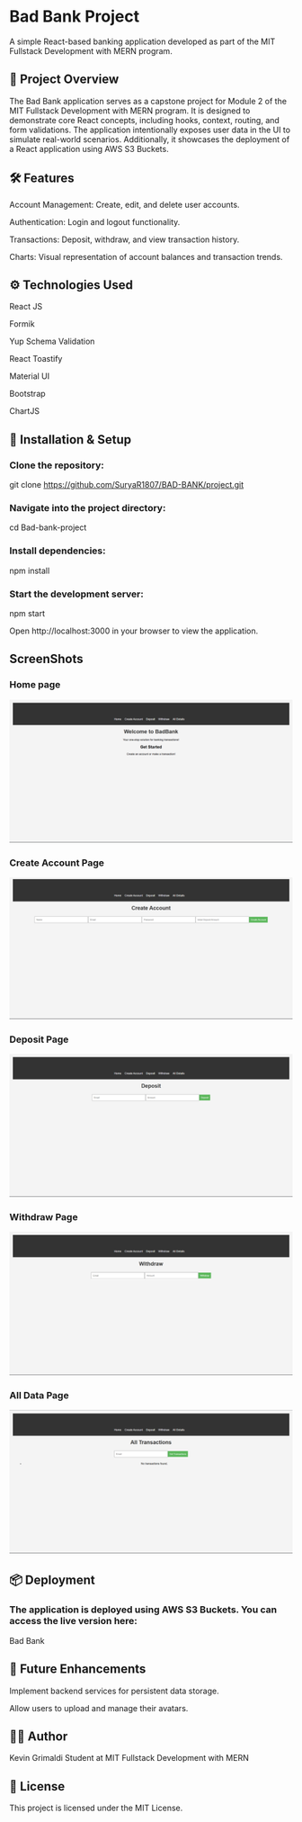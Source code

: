# Bad Bank Project

A simple React-based banking application developed as part of the MIT Fullstack Development with MERN program.

## 🚀 Project Overview

The Bad Bank application serves as a capstone project for Module 2 of the MIT Fullstack Development with MERN program. It is designed to demonstrate core React concepts, including hooks, context, routing, and form validations. The application intentionally exposes user data in the UI to simulate real-world scenarios. Additionally, it showcases the deployment of a React application using AWS S3 Buckets.

## 🛠️ Features

Account Management: Create, edit, and delete user accounts.

Authentication: Login and logout functionality.

Transactions: Deposit, withdraw, and view transaction history.

Charts: Visual representation of account balances and transaction trends.

## ⚙️ Technologies Used

React JS

Formik

Yup Schema Validation

React Toastify

Material UI

Bootstrap

ChartJS

## 🧪 Installation & Setup

### Clone the repository:

git clone https://github.com/SuryaR1807/BAD-BANK/project.git


### Navigate into the project directory:

cd Bad-bank-project


### Install dependencies:

npm install


### Start the development server:

npm start


Open http://localhost:3000
 in your browser to view the application.

## ScreenShots

### Home page
![Home page](images/Home.png)

### Create Account Page
![Create Acconut page](images/Create_account.png)

### Deposit Page
![Create Acconut page](images/Deposit.png)

### Withdraw Page
![Create Acconut page](images/Withdraw.png)

### All Data Page
![Create Acconut page](images/All_data.png)

## 📦 Deployment

### The application is deployed using AWS S3 Buckets. You can access the live version here:

Bad Bank

## 🧠 Future Enhancements

Implement backend services for persistent data storage.

Allow users to upload and manage their avatars.

## 🧑‍💻 Author

Kevin Grimaldi
Student at MIT Fullstack Development with MERN

## 📄 License

This project is licensed under the MIT License.

